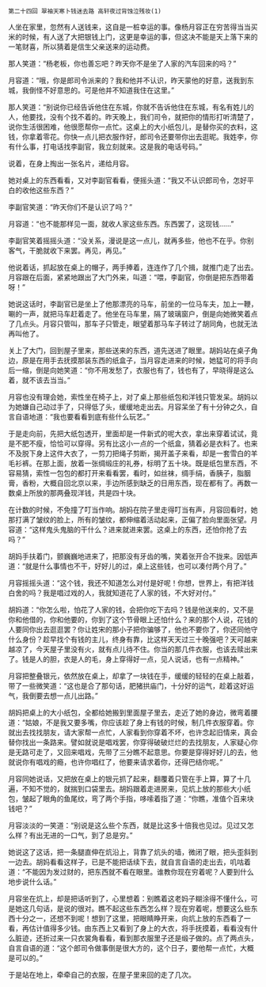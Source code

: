     第二十四回 翠袖天寒卜钱迷去路 高轩夜过背蚀泣残妆(1) 

   人坐在家里，忽然有人送钱来，这自是一桩幸运的事。像杨月容正在穷苦得当当买米的时候，有人送了大把银钱上门，这更是幸运的事，但这决不能是天上落下来的一笔财喜，所以猜着是信生父亲送来的运动费。

   那人笑道：“杨老板，你也善忘吧？昨天你不是坐了人家的汽车回来的吗？”

   月容道：“哦，你是郎司令派来的？我和他并不认识，昨天蒙他的好意，送我到东城，我倒怪不好意思的。可是他并不知道我住在这里。”

   那人笑道：“别说你已经告诉他住在东城，你就不告诉他住在东城，有名有姓儿的人，他要找，没有个找不着的。昨天晚上，我们司令，就把你的情形打听清楚了，说你生活很困难，他很愿帮你一点忙。这桌上的大小纸包儿，是替你买的衣料，这钱，你拿着零花。你快一点儿把衣服作好，郎司令还要带你出去逛昵。我姓李，你有什么事，打电话找李副官，我立刻就来。这是我的电话号码。”

   说着，在身上掏出一张名片，递给月容。

   她对桌上的东西看看，又对李副官看看，便摇头道：“我又不认识郎司令，怎好平白的收他这些东西？”

   李副官笑道：“昨天你们不是认识了吗？”

   月容道：“也不能那样见一面，就收人家这些东西。东西罢了，这现钱……”

   李副官笑着摇摇头道：“没关系，漫说是这一点儿，就再多些，他也不在乎。你别客气，干脆就收下来罢。再见，再见。”

   他说着话，抓起放在桌上的帽子，两手捧着，连连作了几个揖，就推门走了出去。月容跟在后面，紧紧地跟出了大门外来，叫道：“喂，李副官，你倒是把东西带着呀！”

   她说这话时，李副官已是坐上了他那漂亮的马车，前坐的一位马车夫，加上一鞭，唰的一声，就把马车赶着走了。他坐在马车里，隔了玻璃窗户，倒是向她微笑着点了几点头。月容只管叫，那车子只管走，眼望着那马车子转过了胡同角，也就无法再叫他了。

   关上了大门，回到屋子里来，那些送来的东西，道先送进了眼里。胡妈站在桌子角边，原是在用手去抚摸那装东西的纸盒子，当月容走进来的时候，她猛可的将手向后一缩，倒是向她笑道：“你不用发愁了，衣服也有了，钱也有了，早晓得是这么着，就不该去当当。”

   月容也没有理会她，索性坐在椅子上，对了桌上那些纸包和洋钱只管发呆。胡妈以为她嫌自己动过手了，只得低了头，缓缓地走出去。月容呆坐了有十分钟之久，自言自语地道：“我也要看看到底有些什么玩艺。”

   于是走向前，先把大纸包透开，里面却是一件新式的呢大衣，拿出来穿着试试，竟是不肥不瘦，恰恰可以穿得。另有比这小一点的一个纸盒，猜着必是衣料了。也来不及脱下身上这件大衣了，一剪刀把绳子剪断，揭开盖子来看，却是一套雪白的羊毛衫裤。在那上面，放着一张绸缎庄的礼券，标明了五十块。既是纸包里东西，不容易猜，索性一包包的都打开来看看罢，看时，如丝袜，绸手绢，香胰子，脂胭膏，香粉，大概自回北京以来，手边所感到缺乏的日用东西，现在都有了。再数一数桌上所放的那两叠现洋钱，共是四十块。

   在计数的时候，不免撞了叮当作响。胡妈在院子里走得叮当有声，月容回看时，她那打满了皱纹的脸上，所有的皱纹，都伸缩着活动起来，正偏了脸向里面张望。月容道：“这样鬼头鬼脑的干什么？进来就进来罢。这桌上的东西，还怕你抢了去吗？”

   胡妈手扶着门，颤巍巍地进来了，把那没有牙齿的嘴，笑着张开合不拢来。因低声道：“就是什么事情也不干，好好儿的过，桌上这些钱，也可以凑付两个月了。”

   月容摇摇头道：“这个钱，我还不知道怎么对付是好呢！你想，世界上，有把洋钱白舍的吗？我是唱过戏的人，我就知道花了人家的钱，不大好对付。”

   胡妈道：“你怎么啦，怕花了人家的钱，会把你吃下去吗？钱是他送来的，又不是你和他借的，你和他要的，你到了这个节骨眼上还怕什么？来的那个人说，花钱的人要同你出去逛逛罢？你让姓宋的那小子把你骗够了，他也不要你了，你还同他守什么身份？趁早找个有钱的主儿，终身有靠，比这样天天过三十晚强吧？天可越来越凉了，今天屋子里没有火，就有点儿待不住。你当的那几件衣服，也该去赎出来了。钱是人的胆，衣是人的毛，身上穿得好一点，见人说话，也有一点精神。”

   月容把整叠银元，依然放在桌上，却拿了一块钱在手，缓缓的轻轻的在桌上敲着，带了一些微笑道：“这也是合了那句话，肥猪拱庙门，十分好的运气，趁着这好运气，我倒要去想一点儿出路。”

   胡妈把桌上的大小纸包，全都给她搬到里面屋子里去，走近了她的身边，微弯着腰道：“姑娘，不是我又要多嘴，你应该趁了身上有钱的时候，制几件衣服穿着。你就出去找找朋友，请大家帮一点忙，人家看到你穿着不坏，也许念起旧情来，真会替你找出一条路来。譬如就说是唱戏罢，你穿得破破烂烂的去找朋友，人家疑心你是无路可走了，又回来唱戏，先带了三分瞧不起意思。你要是穿得好好儿的去，他就说你有唱戏的瘾，也许你唱红了，他要来请求着你，还得巴结你呢。”

   月容同她说话，又把放在桌上的银元抓了起来，翻覆着只管在手上算，算了十几遍，不知不觉的，就揣到口袋里去。胡妈跟着走进房来，见炕上放的那些大小纸包，皱起了眼角的鱼尾纹，弯了两个手指，哆嗦着指了道：“你瞧，准值个百来块钱吧？”

   月容淡淡的一笑道：“别说是这么些个东西，就是比这多十倍我也见过。见过又怎么样？有出无进的一口气，到了总是穷。”

   她说这了这话，把一条腿直伸在炕沿上，背靠了炕头的墙，微闭了眼，把头歪斜到一边去。胡妈看看这样子，已是不能把话续下去，就自言自语的走出去，叽咕着道：“不能因为发过财的，把东西就不看在眼里。谁教你现在穷着呢？人要到什么地步说什么话。”

   月容坐在炕上，却是把话听到了，心里想着：别瞧着这老妈子糊涂得不懂什么，可是她这几句话，是说的很对。瞧不起这些东西怎么样？现在穷着呢，想要这么些东西十分之一，还想不到呢！想到了这里，把眼睛睁开来，向炕上放的东西看了一看，再估计值得多少钱。由东西上又看到了身上的大衣，将手抚摸着，看看没有什么脏迹，还折过来一只衣裳角看看，看到那衣服里子还是缎子做的。点了两点头，自言自语的道：“这个郎司令做事倒是很大方的，这个日子，要他帮一点忙，大概是可以的。”

   于是站在地上，牵牵自己的衣服，在屋子里来回的走了几次。

